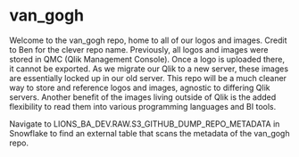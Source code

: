# van_gogh
Welcome to the van_gogh repo, home to all of our logos and images. Credit to Ben for the clever repo name. Previously, all logos and images were stored in QMC (Qlik Management Console). Once a logo is uploaded there, it cannot be exported. As we migrate our Qlik to a new server, these images are essentially locked up in our old server. This repo will be a much cleaner way to store and reference logos and images, agnostic to differing Qlik servers. Another benefit of the images living outside of Qlik is the added flexibility to read them into various programming languages and BI tools. 

Navigate to LIONS_BA_DEV.RAW.S3_GITHUB_DUMP_REPO_METADATA in Snowflake to find an external table that scans the metadata of the van_gogh repo.
